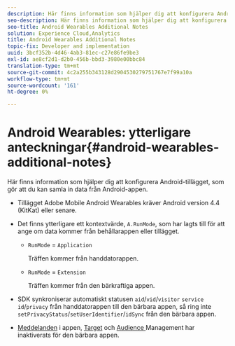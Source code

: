 ```yaml
---
description: Här finns information som hjälper dig att konfigurera Android-tillägget, som gör att du kan samla in data från Android-appen.
seo-description: Här finns information som hjälper dig att konfigurera Android-tillägget, som gör att du kan samla in data från Android-appen.
seo-title: Android Wearables Additional Notes
solution: Experience Cloud,Analytics
title: Android Wearables Additional Notes
topic-fix: Developer and implementation
uuid: 3bcf352b-4d46-4ab3-81ec-c27e86fe9be3
exl-id: ae8cf2d1-d2b0-456b-bbd3-3980e00bbc84
translation-type: tm+mt
source-git-commit: 4c2a255b343128d2904530279751767e7f99a10a
workflow-type: tm+mt
source-wordcount: '161'
ht-degree: 0%

---
```


# Android Wearables: ytterligare anteckningar{#android-wearables-additional-notes}

Här finns information som hjälper dig att konfigurera Android-tillägget, som gör att du kan samla in data från Android-appen.

* Tillägget Adobe Mobile Android Wearables kräver Android version 4.4 (KitKat) eller senare.
* Det finns ytterligare ett kontextvärde, `A.RunMode`, som har lagts till för att ange om data kommer från behållarappen eller tillägget.

   * `RunMode` = `Application`

      Träffen kommer från handdatorappen.

   * `RunMode` =  `Extension`

      Träffen kommer från den bärkraftiga appen.

* SDK synkroniserar automatiskt statusen `aid`/`vid`/`visitor` `service id`/`privacy` från handdatorappen till den bärbara appen, så ring inte `setPrivacyStatus`/`setUserIdentifier`/`idSync` från den bärbara appen.
* [Meddelanden](/help/android/messaging-main/messaging/messaging.md) i appen,  [Target](/help/android/target-main/target.md) och  [Audience ](/help/android/audience-manager/audiencemgmt.md) Management har inaktiverats för den bärbara appen.
